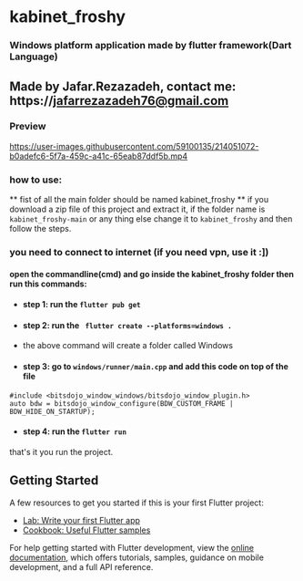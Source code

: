 # kabinet_froshy

### Windows platform application made by flutter framework(Dart Language)
## Made by Jafar.Rezazadeh, contact me: https://jafarrezazadeh76@gmail.com

### Preview


https://user-images.githubusercontent.com/59100135/214051072-b0adefc6-5f7a-459c-a41c-65eab87ddf5b.mp4




### how to use:

** fist of all the main folder should be named kabinet_froshy **
if you download a zip file of this project and extract it, if the folder name is ```kabinet_froshy-main``` or any thing else change it to ```kabinet_froshy``` and then follow the steps.

### you need to connect to internet (if you need vpn, use it :])

#### open the commandline(cmd) and go inside the kabinet_froshy folder then run this commands:

- #### step 1: run the ``` flutter pub get ```

- #### step 2: run the ``` flutter create --platforms=windows .``` 
- the above command will create a folder called Windows

- #### step 3: go to ``` windows/runner/main.cpp ``` and add this code on top of the file

```
#include <bitsdojo_window_windows/bitsdojo_window_plugin.h>
auto bdw = bitsdojo_window_configure(BDW_CUSTOM_FRAME | BDW_HIDE_ON_STARTUP);
```

- #### step 4: run the ``` flutter run ```

that's it you run the project.


## Getting Started

A few resources to get you started if this is your first Flutter project:

- [Lab: Write your first Flutter app](https://docs.flutter.dev/get-started/codelab)
- [Cookbook: Useful Flutter samples](https://docs.flutter.dev/cookbook)

For help getting started with Flutter development, view the
[online documentation](https://docs.flutter.dev/), which offers tutorials,
samples, guidance on mobile development, and a full API reference.
